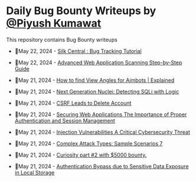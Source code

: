# Daily Bug Bounty Writeups by [@Piyush Kumawat](https://twitter.com/piyush_supiy) 
This repository contains Bug Bounty writeups

<!-- BLOG-POST-LIST:START -->
 - 💯May 22, 2024 - [Silk Central : Bug Tracking Tutorial](https://medium.com/@niranjanky14/silk-central-bug-tracking-tutorial-781e4a6550c6?source=rss------bug_bounty-5) 

 - 💯May 22, 2024 - [Advanced Web Application Scanning Step-by-Step Guide](https://0xm4r5h4l.medium.com/advanced-web-application-scanning-step-by-step-guide-4d59dff9c491?source=rss------bug_bounty-5) 

 - 💯May 21, 2024 - [How to find View Angles for Aimbots | Explained](https://medium.com/@yannik603/how-to-find-view-angles-for-aimbots-explained-f70c303a353c?source=rss------bug_bounty-5) 

 - 💯May 21, 2024 - [Next Generation Nuclei: Detecting SQLi with Logic](https://medium.com/@serhatcck/next-generation-nuclei-detecting-sqli-with-logic-05549c34885b?source=rss------bug_bounty-5) 

 - 💯May 21, 2024 - [CSRF Leads to Delete Account](https://medium.com/@happyjester80/csrf-leads-to-delete-account-241f2cf8950b?source=rss------bug_bounty-5) 

 - 💯May 21, 2024 - [Securing Web Applications The Importance of Proper Authentication and Session Management](https://medium.com/@Land2Cyber/securing-web-applications-the-importance-of-proper-authentication-and-session-management-da3cd0ec4468?source=rss------bug_bounty-5) 

 - 💯May 21, 2024 - [Injection Vulnerabilities A Critical Cybersecurity Threat](https://medium.com/@Land2Cyber/injection-vulnerabilities-a-critical-cybersecurity-threat-546c930dedc0?source=rss------bug_bounty-5) 

 - 💯May 21, 2024 - [Complex Attack Types: Sample Scenarios 7](https://medium.com/@brsdncr/complex-attack-types-sample-scenarios-7-9e7ad4454fe9?source=rss------bug_bounty-5) 

 - 💯May 21, 2024 - [Curiosity part #2 with $5000 bounty.](https://medium.com/@nanwinata/curiosity-part-2-with-5000-bounty-025536feced7?source=rss------bug_bounty-5) 

 - 💯May 21, 2024 - [Authentication Bypass due to Sensitive Data Exposure in Local Storage](https://medium.com/@kritikasingh06/authentication-bypass-due-to-sensitive-data-exposure-in-local-storage-8a706c798800?source=rss------bug_bounty-5) 
<!-- BLOG-POST-LIST:END -->
